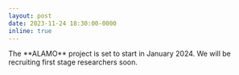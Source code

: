 ```yaml
---
layout: post
date: 2023-11-24 18:30:00-0000
inline: true
---
```

<div class='specialParagraph' markdown='1'>
The **ALAMO** project is set to start in January 2024. We will be recruiting first stage researchers soon.
</div>